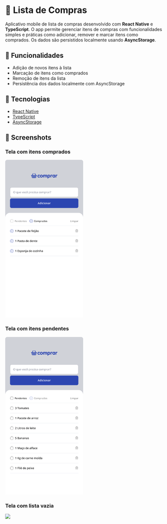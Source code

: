 # 🛒 Lista de Compras

Aplicativo mobile de lista de compras desenvolvido com **React Native** e **TypeScript**. O app permite gerenciar itens de compras com funcionalidades simples e práticas como adicionar, remover e marcar itens como comprados. Os dados são persistidos localmente usando **AsyncStorage**.

## 📱 Funcionalidades

- Adição de novos itens à lista
- Marcação de itens como comprados
- Remoção de itens da lista
- Persistência dos dados localmente com AsyncStorage

## 🧪 Tecnologias

- [React Native](https://reactnative.dev/)
- [TypeScript](https://www.typescriptlang.org/)
- [AsyncStorage](https://react-native-async-storage.github.io/async-storage/)

## 📸 Screenshots

### Tela com itens comprados
<img src="./assets/screenshots/Home - Comprados.png" width="250" />

### Tela com itens pendentes
<img src="./assets/screenshots/Home - Pendentes.png" width="250" />

### Tela com lista vazia
<img src="./assets/screenshots/Home - Lista vázia.png" width="250" />
